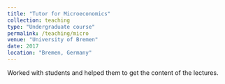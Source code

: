 ```yaml
---
title: "Tutor for Microeconomics"
collection: teaching
type: "Undergraduate course"
permalink: /teaching/micro
venue: "University of Bremen"
date: 2017 
location: "Bremen, Germany"
---
```


Worked with students and helped them to get the content of the lectures.